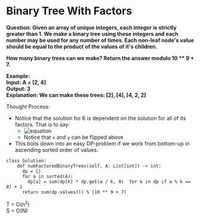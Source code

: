 # Binary Tree With Factors

<b>Question: Given an array of unique integers, each integer is strictly greater than 1. We make a binary tree using these integers and each number may be used for any number of times. Each non-leaf node's value should be equal to the product of the values of it's children.

How many binary trees can we make?  Return the answer modulo 10 ** 9 + 7.<br>

Example:  
Input: A = [2, 4]  
Output: 3  
Explanation: We can make these trees: [2], [4], [4, 2, 2]  
</b>

Thought Process:
* Notice that the solution for 6 is dependent on the solution for all of its factors. That is to say:
  * ![equation](https://latex.codecogs.com/gif.latex?trees(v)=\Sigma_{x*y==v}trees(x)*trees(y))
  * Notice that `x` and `y` can be flipped above
* This boils down into an easy DP-problem if we work from bottom-up in ascending sorted order of values.
```
class Solution:
    def numFactoredBinaryTrees(self, A: List[int]) -> int:
      dp = {}
      for a in sorted(A):
        dp[a] = sum(dp[k] * dp.get(a / k, 0)  for k in dp if a % k == 0) + 1
      return sum(dp.values()) % (10 ** 9 + 7)
```
T = O(n<sup>2</sup>)<br>
S = O(N)
